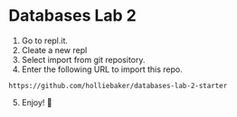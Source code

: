 # Databases Lab 2

1. Go to repl.it.
2. Cleate a new repl
3. Select import from git repository.
4. Enter the following URL to import this repo.
  ```
https://github.com/holliebaker/databases-lab-2-starter
  ```
5. Enjoy! 🎉️
